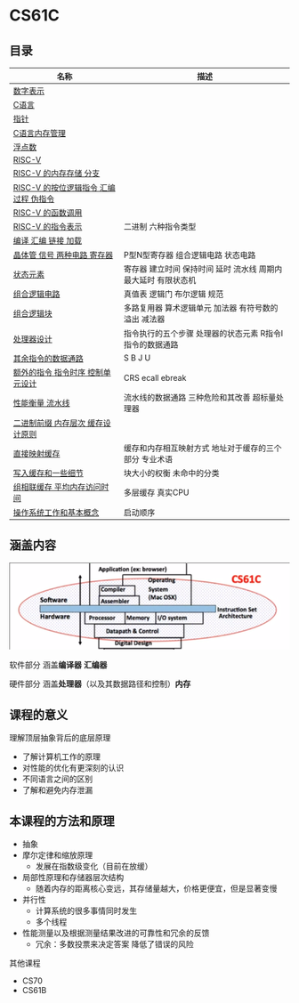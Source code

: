 # CS61C

## 目录

| 名称 | 描述 |
| - | - |
| [数字表示](Unit1.md) | |
| [C语言](Unit2.md) | |
| [指针](Unit3.md) | |
| [C语言内存管理](Unit4.md) | |
| [浮点数](Unit5.md) | |
| [RISC-V](Unit6.md) | |
| [RISC-V 的内存存储 分支](Unit7.md) | |
| [RISC-V 的按位逻辑指令 汇编过程 伪指令](Unit8.md) | |
| [RISC-V 的函数调用](Unit9.md) | |
| [RISC-V 的指令表示](Unit10.md) | 二进制 六种指令类型 |
| [编译 汇编 链接 加载](Unit11.md) | |
| [晶体管 信号 两种电路 寄存器](Unit12.md) | P型N型寄存器 组合逻辑电路 状态电路 |
| [状态元素](Unit13.md) | 寄存器 建立时间 保持时间 延时 流水线 周期内最大延时 有限状态机 | 
| [组合逻辑电路](Unit14.md) | 真值表 逻辑门 布尔逻辑 规范 |
| [组合逻辑块](Unit15.md) | 多路复用器 算术逻辑单元 加法器 有符号数的溢出 减法器 |
| [处理器设计](Unit16.md) | 指令执行的五个步骤 处理器的状态元素 R指令I指令的数据通路 |
| [其余指令的数据通路](Unit17.md) | S B J U |
| [额外的指令 指令时序 控制单元设计](Unit18.md) | CRS ecall ebreak |
| [性能衡量 流水线](Unit19.md) | 流水线的数据通路 三种危险和其改善 超标量处理器 |
| [二进制前缀 内存层次 缓存设计原则](Unit20.md) | |
| [直接映射缓存](Unit21.md) | 缓存和内存相互映射方式 地址对于缓存的三个部分 专业术语 |
| [写入缓存和一些细节](Unit22.md) | 块大小的权衡 未命中的分类 |
| [组相联缓存 平均内存访问时间](Unit23.md) | 多层缓存 真实CPU |
| [操作系统工作和基本概念](Unit24.md) | 启动顺序 |

## 涵盖内容

![](img/3b6d0f72.png)

软件部分 涵盖**编译器** **汇编器** 

硬件部分 涵盖**处理器**（以及其数据路径和控制）**内存**

## 课程的意义

理解顶层抽象背后的底层原理

* 了解计算机工作的原理
* 对性能的优化有更深刻的认识
* 不同语言之间的区别
* 了解和避免内存泄漏

## 本课程的方法和原理

* 抽象
* 摩尔定律和缩放原理
    * 发展在指数级变化（目前在放缓）
* 局部性原理和存储器层次结构
    * 随着内存的距离核心变远，其存储量越大，价格更便宜，但是显著变慢
* 并行性
    * 计算系统的很多事情同时发生
    * 多个线程
* 性能测量以及根据测量结果改进的可靠性和冗余的反馈
    * 冗余：多数投票来决定答案 降低了错误的风险

其他课程

* CS70
* CS61B
